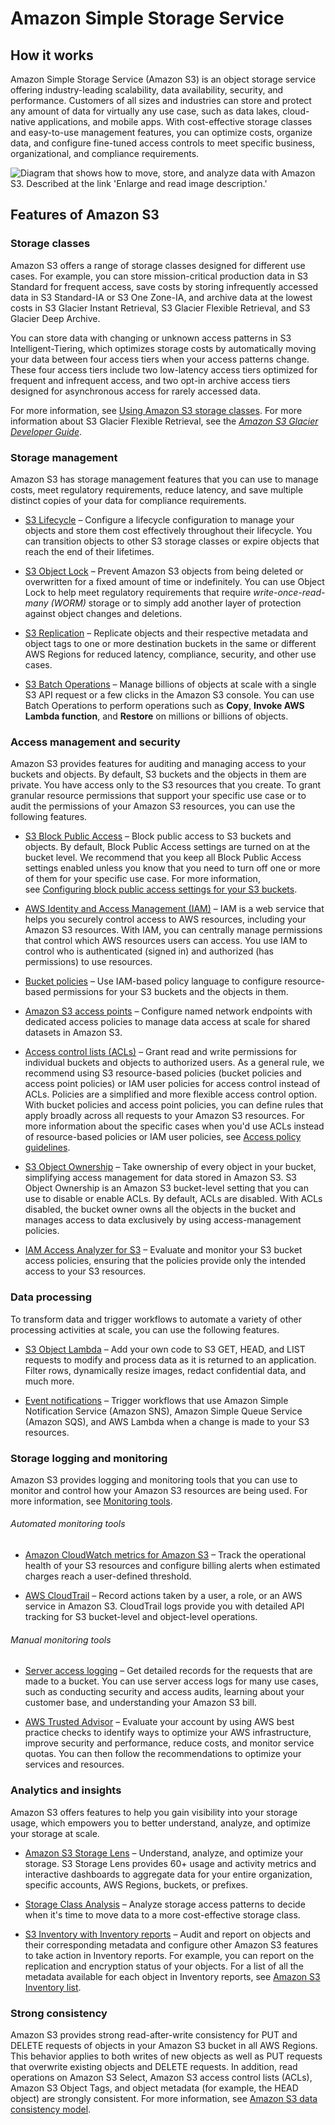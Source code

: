 # Amazon Simple Storage Service
## How it works

Amazon Simple Storage Service (Amazon S3) is an object storage service offering industry-leading scalability, data availability, security, and performance. Customers of all sizes and industries can store and protect any amount of data for virtually any use case, such as data lakes, cloud-native applications, and mobile apps. With cost-effective storage classes and easy-to-use management features, you can optimize costs, organize data, and configure fine-tuned access controls to meet specific business, organizational, and compliance requirements.

![Diagram that shows how to move, store, and analyze data with Amazon S3. Described at the link 'Enlarge and read image description.'](https://d1.awsstatic.com/s3-pdp-redesign/product-page-diagram_Amazon-S3_HIW.cf4c2bd7aa02f1fe77be8aa120393993e08ac86d.png)

## Features of Amazon S3

### Storage classes

Amazon S3 offers a range of storage classes designed for different use cases. For example, you can store mission-critical production data in S3 Standard for frequent access, save costs by storing infrequently accessed data in S3 Standard-IA or S3 One Zone-IA, and archive data at the lowest costs in S3 Glacier Instant Retrieval, S3 Glacier Flexible Retrieval, and S3 Glacier Deep Archive.

You can store data with changing or unknown access patterns in S3 Intelligent-Tiering, which optimizes storage costs by automatically moving your data between four access tiers when your access patterns change. These four access tiers include two low-latency access tiers optimized for frequent and infrequent access, and two opt-in archive access tiers designed for asynchronous access for rarely accessed data.

For more information, see [Using Amazon S3 storage classes](https://docs.aws.amazon.com/AmazonS3/latest/userguide/storage-class-intro.html). For more information about S3 Glacier Flexible Retrieval, see the [_Amazon S3 Glacier Developer Guide_](https://docs.aws.amazon.com/amazonglacier/latest/dev/introduction.html).

### Storage management

Amazon S3 has storage management features that you can use to manage costs, meet regulatory requirements, reduce latency, and save multiple distinct copies of your data for compliance requirements.

- [S3 Lifecycle](https://docs.aws.amazon.com/AmazonS3/latest/userguide/object-lifecycle-mgmt.html) – Configure a lifecycle configuration to manage your objects and store them cost effectively throughout their lifecycle. You can transition objects to other S3 storage classes or expire objects that reach the end of their lifetimes.
    
- [S3 Object Lock](https://docs.aws.amazon.com/AmazonS3/latest/userguide/object-lock.html) – Prevent Amazon S3 objects from being deleted or overwritten for a fixed amount of time or indefinitely. You can use Object Lock to help meet regulatory requirements that require _write-once-read-many_ _(WORM)_ storage or to simply add another layer of protection against object changes and deletions.
    
- [S3 Replication](https://docs.aws.amazon.com/AmazonS3/latest/userguide/replication.html) – Replicate objects and their respective metadata and object tags to one or more destination buckets in the same or different AWS Regions for reduced latency, compliance, security, and other use cases.
    
- [S3 Batch Operations](https://docs.aws.amazon.com/AmazonS3/latest/userguide/batch-ops.html) – Manage billions of objects at scale with a single S3 API request or a few clicks in the Amazon S3 console. You can use Batch Operations to perform operations such as **Copy**, **Invoke AWS Lambda function**, and **Restore** on millions or billions of objects.
    

### Access management and security

Amazon S3 provides features for auditing and managing access to your buckets and objects. By default, S3 buckets and the objects in them are private. You have access only to the S3 resources that you create. To grant granular resource permissions that support your specific use case or to audit the permissions of your Amazon S3 resources, you can use the following features.

- [S3 Block Public Access](https://docs.aws.amazon.com/AmazonS3/latest/userguide/access-control-block-public-access.html) – Block public access to S3 buckets and objects. By default, Block Public Access settings are turned on at the bucket level. We recommend that you keep all Block Public Access settings enabled unless you know that you need to turn off one or more of them for your specific use case. For more information, see [Configuring block public access settings for your S3 buckets](https://docs.aws.amazon.com/AmazonS3/latest/userguide/configuring-block-public-access-bucket.html).
    
- [AWS Identity and Access Management (IAM)](https://docs.aws.amazon.com/AmazonS3/latest/userguide/s3-access-control.html) – IAM is a web service that helps you securely control access to AWS resources, including your Amazon S3 resources. With IAM, you can centrally manage permissions that control which AWS resources users can access. You use IAM to control who is authenticated (signed in) and authorized (has permissions) to use resources.
    
- [Bucket policies](https://docs.aws.amazon.com/AmazonS3/latest/userguide/bucket-policies.html) – Use IAM-based policy language to configure resource-based permissions for your S3 buckets and the objects in them.
    
- [Amazon S3 access points](https://docs.aws.amazon.com/AmazonS3/latest/userguide/access-points.html) – Configure named network endpoints with dedicated access policies to manage data access at scale for shared datasets in Amazon S3.
    
- [Access control lists (ACLs)](https://docs.aws.amazon.com/AmazonS3/latest/userguide/acls.html) – Grant read and write permissions for individual buckets and objects to authorized users. As a general rule, we recommend using S3 resource-based policies (bucket policies and access point policies) or IAM user policies for access control instead of ACLs. Policies are a simplified and more flexible access control option. With bucket policies and access point policies, you can define rules that apply broadly across all requests to your Amazon S3 resources. For more information about the specific cases when you'd use ACLs instead of resource-based policies or IAM user policies, see [Access policy guidelines](https://docs.aws.amazon.com/AmazonS3/latest/userguide/access-policy-alternatives-guidelines.html).
    
- [S3 Object Ownership](https://docs.aws.amazon.com/AmazonS3/latest/userguide/about-object-ownership.html) – Take ownership of every object in your bucket, simplifying access management for data stored in Amazon S3. S3 Object Ownership is an Amazon S3 bucket-level setting that you can use to disable or enable ACLs. By default, ACLs are disabled. With ACLs disabled, the bucket owner owns all the objects in the bucket and manages access to data exclusively by using access-management policies.
    
- [IAM Access Analyzer for S3](https://docs.aws.amazon.com/AmazonS3/latest/userguide/access-analyzer.html) – Evaluate and monitor your S3 bucket access policies, ensuring that the policies provide only the intended access to your S3 resources.
    

### Data processing

To transform data and trigger workflows to automate a variety of other processing activities at scale, you can use the following features.

- [S3 Object Lambda](https://docs.aws.amazon.com/AmazonS3/latest/userguide/transforming-objects.html) – Add your own code to S3 GET, HEAD, and LIST requests to modify and process data as it is returned to an application. Filter rows, dynamically resize images, redact confidential data, and much more.
    
- [Event notifications](https://docs.aws.amazon.com/AmazonS3/latest/userguide/EventNotifications.html) – Trigger workflows that use Amazon Simple Notification Service (Amazon SNS), Amazon Simple Queue Service (Amazon SQS), and AWS Lambda when a change is made to your S3 resources.
    

### Storage logging and monitoring

Amazon S3 provides logging and monitoring tools that you can use to monitor and control how your Amazon S3 resources are being used. For more information, see [Monitoring tools](https://docs.aws.amazon.com/AmazonS3/latest/userguide/monitoring-automated-manual.html).

###### Automated monitoring tools

- [Amazon CloudWatch metrics for Amazon S3](https://docs.aws.amazon.com/AmazonS3/latest/userguide/cloudwatch-monitoring.html) – Track the operational health of your S3 resources and configure billing alerts when estimated charges reach a user-defined threshold.
    
- [AWS CloudTrail](https://docs.aws.amazon.com/AmazonS3/latest/userguide/cloudtrail-logging.html) – Record actions taken by a user, a role, or an AWS service in Amazon S3. CloudTrail logs provide you with detailed API tracking for S3 bucket-level and object-level operations.
    

###### Manual monitoring tools

- [Server access logging](https://docs.aws.amazon.com/AmazonS3/latest/userguide/ServerLogs.html) – Get detailed records for the requests that are made to a bucket. You can use server access logs for many use cases, such as conducting security and access audits, learning about your customer base, and understanding your Amazon S3 bill.
    
- [AWS Trusted Advisor](https://docs.aws.amazon.com/awssupport/latest/user/trusted-advisor.html) – Evaluate your account by using AWS best practice checks to identify ways to optimize your AWS infrastructure, improve security and performance, reduce costs, and monitor service quotas. You can then follow the recommendations to optimize your services and resources.
    

### Analytics and insights

Amazon S3 offers features to help you gain visibility into your storage usage, which empowers you to better understand, analyze, and optimize your storage at scale.

- [Amazon S3 Storage Lens](https://docs.aws.amazon.com/AmazonS3/latest/userguide/storage_lens.html) – Understand, analyze, and optimize your storage. S3 Storage Lens provides 60+ usage and activity metrics and interactive dashboards to aggregate data for your entire organization, specific accounts, AWS Regions, buckets, or prefixes.
    
- [Storage Class Analysis](https://docs.aws.amazon.com/AmazonS3/latest/userguide/analytics-storage-class.html) – Analyze storage access patterns to decide when it's time to move data to a more cost-effective storage class.
    
- [S3 Inventory with Inventory reports](https://docs.aws.amazon.com/AmazonS3/latest/userguide/storage-inventory.html) – Audit and report on objects and their corresponding metadata and configure other Amazon S3 features to take action in Inventory reports. For example, you can report on the replication and encryption status of your objects. For a list of all the metadata available for each object in Inventory reports, see [Amazon S3 Inventory list](https://docs.aws.amazon.com/AmazonS3/latest/userguide/storage-inventory.html#storage-inventory-contents).
    

### Strong consistency

Amazon S3 provides strong read-after-write consistency for PUT and DELETE requests of objects in your Amazon S3 bucket in all AWS Regions. This behavior applies to both writes of new objects as well as PUT requests that overwrite existing objects and DELETE requests. In addition, read operations on Amazon S3 Select, Amazon S3 access control lists (ACLs), Amazon S3 Object Tags, and object metadata (for example, the HEAD object) are strongly consistent. For more information, see [Amazon S3 data consistency model](https://docs.aws.amazon.com/AmazonS3/latest/userguide/Welcome.html#ConsistencyModel).